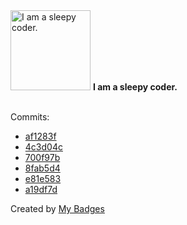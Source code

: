 <img src="https://my-badges.github.io/my-badges/sleepy-coder.png" alt="I am a sleepy coder." title="I am a sleepy coder." width="128">
<strong>I am a sleepy coder.</strong>
<br><br>

Commits:

- <a href="https://github.com/mmichie/fishjelly/commit/af1283f35410d23f937f07bc2798e5e7995ec4b1">af1283f</a>
- <a href="https://github.com/mmichie/fishjelly/commit/4c3d04c9cb16bf9f68da53388f0fea39babd6309">4c3d04c</a>
- <a href="https://github.com/mmichie/fishjelly/commit/700f97b474078949172fc9f2abadd1f82e49d211">700f97b</a>
- <a href="https://github.com/mmichie/fishjelly/commit/8fab5d484d4dc46f5c67436b43f953da791a4ce9">8fab5d4</a>
- <a href="https://github.com/mmichie/m28/commit/e81e5838b7fdcef4b508a333dece0ee91b386950">e81e583</a>
- <a href="https://github.com/mmichie/m28/commit/a19df7d72a8df48f1266643e3fddca4831790f93">a19df7d</a>


Created by <a href="https://github.com/my-badges/my-badges">My Badges</a>